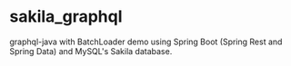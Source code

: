 # sakila_graphql
graphql-java with BatchLoader demo using Spring Boot (Spring Rest and Spring Data) and MySQL's Sakila database.

